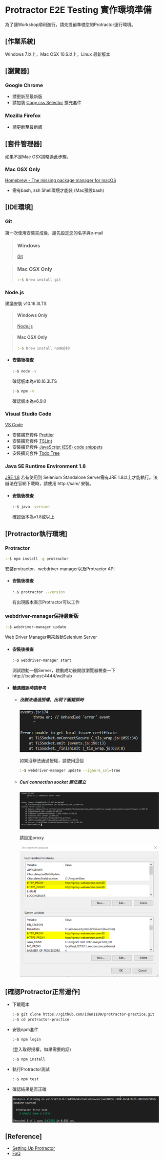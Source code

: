 # Protractor E2E Testing 實作環境準備
為了讓Workshop順利進行，請先提前準備您的Protractor運行環境。

## [作業系統]
Windows 7以上，Mac OSX 10.6以上，Linux 最新版本

## [瀏覽器]
### Google Chrome 
* 請更新至最新版
* 請加裝 [Copy css Selector](https://chrome.google.com/webstore/detail/copy-css-selector/kemkenbgbgodoglfkkejbdcpojnodnkg?hl=en-US) 擴充套件

### Mozilla Firefox
* 請更新至最新版

## [套件管理器]
如果不是Mac OSX請略過此步驟。
### Mac OSX Only
[Homebrew - The missing package manager for macOS](https://brew.sh/)
* 需有bash, zsh Shell環境才能裝 (Mac預設bash)

## [IDE環境]
### Git
第一次使用安裝完成後，請先設定您的名字與e-mail

> ### Windows
> [Git](https://git-scm.com/)

> ### Mac OSX Only
> ```zsh
> :~$ brew install git
> ```


### Node.js
建議安裝 v10.16.3LTS

> #### Windows Only
>[Node.js](https://nodejs.org/download/release/v10.16.3/)

> #### Mac OSX Only
> ```zsh
> :~$ brew install node@10
> ```

* #### 安裝後檢查
    ```zsh
    :~$ node -v
    ```
    確認版本為v10.16.3LTS
    
    ```zsh
    :~$ npm -v
    ```
    確認版本為v6.9.0


### Visual Studio Code
[VS Code](https://code.visualstudio.com/)
* 安裝擴充套件 [Prettier](https://marketplace.visualstudio.com/items?itemName=esbenp.prettier-vscode)
* 安裝擴充套件 [TSLint](https://marketplace.visualstudio.com/items?itemName=ms-vscode.vscode-typescript-tslint-plugin)
* 安裝擴充套件 [JavaScript (ES6) code snippets](https://marketplace.visualstudio.com/items?itemName=xabikos.JavaScriptSnippets)
* 安裝擴充套件 [Todo Tree](https://marketplace.visualstudio.com/items?itemName=Gruntfuggly.todo-tree)

### Java SE Runtime Environment 1.8
[JRE 1.8](https://www.oracle.com/technetwork/java/javase/downloads/jre8-downloads-2133155.html)
若有使用到 Selenium Standalone Server需有JRE 1.8以上才能執行。法辦法在官網下載時，請使用 http://sam/ 安裝。

* #### 安裝後檢查
    ```zsh
    :~$ java -version
    ```
    確認版本為v1.8或以上


## [Protractor執行環境]
### Protractor
```zsh
:~$ npm install -g protractor
```
安裝protractor、webdriver-manager以及Protractor API

* #### 安裝後檢查
    ```zsh
    :~$ protractor --version
    ```
    有出現版本表示Protractor可以工作

### webdriver-manager保持最新版
```zsh
:~$ webdriver-manager update
```
Web Driver Manager用來啟動Selenium Server 

* #### 安裝後檢查
    ```zsh
    :~$ webdriver-manager start
    ```
    測試啟動一個Server，啟動成功後開啟瀏覽器檢查一下http://localhost:4444/wd/hub


* #### 糟遇錯誤時請參考

    * ##### 沒辦法通過授權，出現下圖錯誤時

        ![alt text](assets/images/webdriver-manager-ceti-fail.png "webdriver-manager-ceti-fail")

        如果沒辦法通過授權，請使用這個
        ```zsh
        :~$ webdriver-manager update --ignore_ssl=true
        ```

    * ##### Curl connection socket 無法建立
        ![alt text](assets/images/curl-socket-error.jpg "curl-socket-error")
        
        請設定proxy

        ![alt text](assets/images/windows-env-proxy-setting.png "windows-env-proxy-setting")


## [確認Protractor正常運作]
* 下載範本
    ```zsh
    :~$ git clone https://github.com/iden1109/protractor-practice.git
    :~$ cd protractor-practice
    ```

* 安裝npm套件
    ```zsh
    :~$ npm login
    ```
    (登入取得授權，如果需要的話)
    
    ```zsh
    :~$ npm install
    ```

* 執行Protractor測試
    ```zsh
    :~$ npm test
    ```

* 確認結果是否正確

    ![alt text](assets/images/npm-test-success.png "result")


## [Reference]
* [Setting Up Protractor](https://www.protractortest.org/#/tutorial)
* [FaQ](https://github.com/angular/protractor/blob/master/docs/faq.md)
